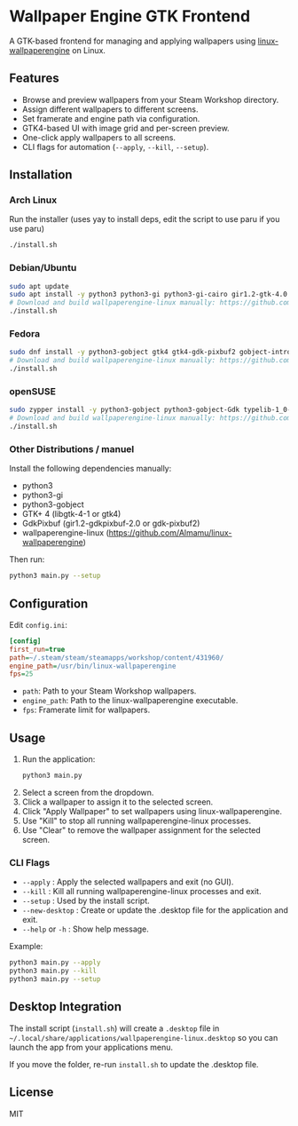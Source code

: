 # Wallpaper Engine GTK Frontend

A GTK-based frontend for managing and applying wallpapers using [linux-wallpaperengine](https://github.com/Almamu/linux-wallpaperengine) on Linux.

## Features

- Browse and preview wallpapers from your Steam Workshop directory.
- Assign different wallpapers to different screens.
- Set framerate and engine path via configuration.
- GTK4-based UI with image grid and per-screen preview.
- One-click apply wallpapers to all screens.
- CLI flags for automation (`--apply`, `--kill`, `--setup`).

## Installation

### Arch Linux

Run the installer (uses yay to install deps, edit the script to use paru if you use paru)

```sh
./install.sh
```

### Debian/Ubuntu

```sh
sudo apt update
sudo apt install -y python3 python3-gi python3-gi-cairo gir1.2-gtk-4.0 gir1.2-gdkpixbuf-2.0 gobject-introspection
# Download and build wallpaperengine-linux manually: https://github.com/Almamu/linux-wallpaperengine
./install.sh
```

### Fedora

```sh
sudo dnf install -y python3-gobject gtk4 gtk4-gdk-pixbuf2 gobject-introspection
# Download and build wallpaperengine-linux manually: https://github.com/Almamu/linux-wallpaperengine
./install.sh
```

### openSUSE

```sh
sudo zypper install -y python3-gobject python3-gobject-Gdk typelib-1_0-Gtk-4_0 gtk4
# Download and build wallpaperengine-linux manually: https://github.com/Almamu/linux-wallpaperengine
./install.sh
```

### Other Distributions / manuel

Install the following dependencies manually:
- python3
- python3-gi
- python3-gobject
- GTK+ 4 (libgtk-4-1 or gtk4)
- GdkPixbuf (gir1.2-gdkpixbuf-2.0 or gdk-pixbuf2)
- wallpaperengine-linux (https://github.com/Almamu/linux-wallpaperengine)

Then run:
```sh
python3 main.py --setup
```

## Configuration

Edit `config.ini`:

```ini
[config]
first_run=true
path=~/.steam/steam/steamapps/workshop/content/431960/
engine_path=/usr/bin/linux-wallpaperengine
fps=25
```

- `path`: Path to your Steam Workshop wallpapers.
- `engine_path`: Path to the linux-wallpaperengine executable.
- `fps`: Framerate limit for wallpapers.

## Usage

1. Run the application:
    ```sh
    python3 main.py
    ```
2. Select a screen from the dropdown.
3. Click a wallpaper to assign it to the selected screen.
4. Click "Apply Wallpaper" to set wallpapers using linux-wallpaperengine.
5. Use "Kill" to stop all running wallpaperengine-linux processes.
6. Use "Clear" to remove the wallpaper assignment for the selected screen.

### CLI Flags

- `--apply` : Apply the selected wallpapers and exit (no GUI).
- `--kill` : Kill all running wallpaperengine-linux processes and exit.
- `--setup` : Used by the install script.
- `--new-desktop` : Create or update the .desktop file for the application and exit.
- `--help` or `-h` : Show help message.

Example:
```sh
python3 main.py --apply
python3 main.py --kill
python3 main.py --setup
```

## Desktop Integration

The install script (`install.sh`) will create a `.desktop` file in `~/.local/share/applications/wallpaperengine-linux.desktop` so you can launch the app from your applications menu.

If you move the folder, re-run `install.sh` to update the .desktop file.

## License

MIT